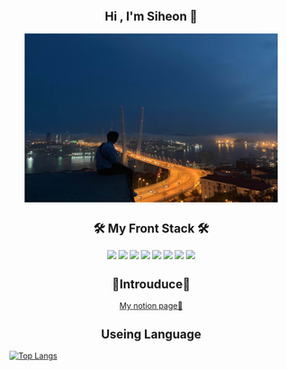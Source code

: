 ## <div align="center"> Hi , I'm Siheon 🙌 </div>

<div align="center">
<img src="/siheon.jpg" width="450px" height="300px" title="px(픽셀) 크기 설정" alt="RubberDuck"></img><br/>
</div> 

## <div align="center"> 🛠 My Front Stack 🛠 <div>

<div align="center">
<img src="https://img.shields.io/badge/HTML-E34F26?style=flat-square&logo=HTML5&logoColor=white"/> <img src="https://img.shields.io/badge/CSS3-1572B6?style=flat-square&logo=CSS3&logoColor=white"/> <img src="https://img.shields.io/badge/JavaScript-FFF000?style=flat-square&logo=JavaScript&logoColor=white"/> <img src="https://img.shields.io/badge/React-0088CC?style=flat-square&logo=React&logoColor=white"/> <img src="https://img.shields.io/badge/Vue-4FC08D?style=flat-square&logo=Vue.js&logoColor=white"/> <img src="https://img.shields.io/badge/npm-CB3837?style=flat-square&logo=npm&logoColor=white"/> <img src="https://img.shields.io/badge/Redux-764ABC?style=flat-square&logo=Redux&logoColor=white"/> <img src="https://img.shields.io/badge/Node.js-339933?style=flat-square&logo=Node.js&logoColor=white"/> 
</div>


## <div align="center">  💜Introuduce💜 <div>

<div align="center">
  <a href="https://nervous-droplet-18a.notion.site/b95ddc62d06545f1a0e975834a9338b5" target="_blank">
    My notion page📃
  </a>
</div>


## <div align="center"> Useing Language
[![Top Langs](https://github-readme-stats.vercel.app/api/top-langs/?username=anuraghazra&layout=compact)](https://github.com/kims970908)
</div>

<!---
kims970908/kims970908 is a ✨ special ✨ repository because its `README.md` (this file) appears on your GitHub profile.
You can click the Preview link to take a look at your changes.
--->
